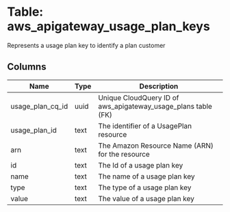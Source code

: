 
# Table: aws_apigateway_usage_plan_keys
Represents a usage plan key to identify a plan customer
## Columns
| Name        | Type           | Description  |
| ------------- | ------------- | -----  |
|usage_plan_cq_id|uuid|Unique CloudQuery ID of aws_apigateway_usage_plans table (FK)|
|usage_plan_id|text|The identifier of a UsagePlan resource|
|arn|text|The Amazon Resource Name (ARN) for the resource|
|id|text|The Id of a usage plan key|
|name|text|The name of a usage plan key|
|type|text|The type of a usage plan key|
|value|text|The value of a usage plan key|
